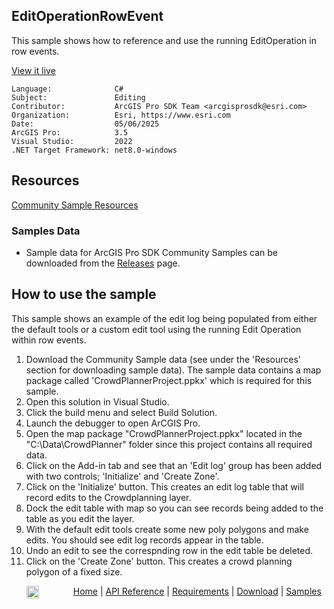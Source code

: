 ## EditOperationRowEvent

<!-- TODO: Write a brief abstract explaining this sample -->
This sample shows how to reference and use the running EditOperation in row events.  
  


<a href="https://pro.arcgis.com/en/pro-app/sdk/" target="_blank">View it live</a>

<!-- TODO: Fill this section below with metadata about this sample-->
```
Language:              C#
Subject:               Editing
Contributor:           ArcGIS Pro SDK Team <arcgisprosdk@esri.com>
Organization:          Esri, https://www.esri.com
Date:                  05/06/2025
ArcGIS Pro:            3.5
Visual Studio:         2022
.NET Target Framework: net8.0-windows
```

## Resources

[Community Sample Resources](https://github.com/Esri/arcgis-pro-sdk-community-samples#resources)

### Samples Data

* Sample data for ArcGIS Pro SDK Community Samples can be downloaded from the [Releases](https://github.com/Esri/arcgis-pro-sdk-community-samples/releases) page.  

## How to use the sample
<!-- TODO: Explain how this sample can be used. To use images in this section, create the image file in your sample project's screenshots folder. Use relative url to link to this image using this syntax: ![My sample Image](FacePage/SampleImage.png) -->
This sample shows an example of the edit log being populated from either the default tools or a custom edit tool using the running Edit Operation within row events.  
  
1. Download the Community Sample data (see under the 'Resources' section for downloading sample data).  The sample data contains a map package called 'CrowdPlannerProject.ppkx' which is required for this sample.
2. Open this solution in Visual Studio.   
3. Click the build menu and select Build Solution.  
4. Launch the debugger to open ArCGIS Pro.  
5. Open the map package "CrowdPlannerProject.ppkx" located in the "C:\Data\CrowdPlanner" folder since this project contains all required data.  
6. Click on the Add-in tab and see that an 'Edit log' group has been added with two controls; 'Initialize' and 'Create Zone'.  
7. Click on the 'Initialize' button. This creates an edit log table that will record edits to the Crowdplanning layer.  
8. Dock the edit table with map so you can see records being added to the table as you edit the layer.  
9. With the default edit tools create some new poly polygons and make edits. You should see edit log records appear in the table.  
10. Undo an edit to see the correspnding row in the edit table be deleted.  
11. Click on the 'Create Zone' button. This creates a crowd planning polygon of a fixed size.  
  

<!-- End -->

&nbsp;&nbsp;&nbsp;&nbsp;&nbsp;&nbsp;<img src="https://esri.github.io/arcgis-pro-sdk/images/ArcGISPro.png"  alt="ArcGIS Pro SDK for Microsoft .NET Framework" height = "20" width = "20" align="top"  >
&nbsp;&nbsp;&nbsp;&nbsp;&nbsp;&nbsp;&nbsp;&nbsp;&nbsp;&nbsp;&nbsp;&nbsp;
[Home](https://github.com/Esri/arcgis-pro-sdk/wiki) | <a href="https://pro.arcgis.com/en/pro-app/latest/sdk/api-reference" target="_blank">API Reference</a> | [Requirements](https://github.com/Esri/arcgis-pro-sdk/wiki#requirements) | [Download](https://github.com/Esri/arcgis-pro-sdk/wiki#installing-arcgis-pro-sdk-for-net) | <a href="https://github.com/esri/arcgis-pro-sdk-community-samples" target="_blank">Samples</a>
